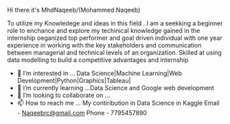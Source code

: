 Hi there  it's MhdNaqeeb/(Mohammed Naqeeb)

To utilize my Knowledege and ideas in this field .
I am a seekking a beginner role to enchance and explore my techinical knowledge gained in the internship oeganized top performer and goal driven individual with one year experience in working with the key stakeholders and communication between managerial and technical levels of an organization. Skilled at using data modelling to build a competitive advantages and internship

- 👀 I’m interested in ... Data Science|Machine Learning|Web Development|Python|Graphics|Tableau|
- 🌱 I’m currently learning ...Data Science and Google web development 
- 💞️ I’m looking to collaborate on ...
- 📫 How to reach me ...
My contiribution in Data Science in Kaggle
Email - Naqeebrc@gmail.com
Phone - 7795457890

<!---
MhdNaqeeb/MhdNaqeeb is a ✨ special ✨ repository because its `README.md` (this file) appears on your GitHub profile.
You can click the Preview link to take a look at your changes.
--->
